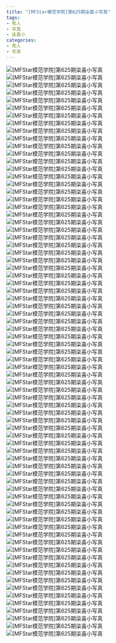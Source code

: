 ```yaml
---
title: "[MFStar模范学院]第625期柒喜小写真"
tags: 
- 秀人
- 写真
- 柒喜小
categories:
- 秀人
- 写真
---
```


![[MFStar模范学院]第625期柒喜小写真](https://img.ilovese.xyz/1734712610936.webp)
![[MFStar模范学院]第625期柒喜小写真](https://img.ilovese.xyz/1734712612633.webp)
![[MFStar模范学院]第625期柒喜小写真](https://img.ilovese.xyz/1734712614515.webp)
![[MFStar模范学院]第625期柒喜小写真](https://img.ilovese.xyz/1734712616212.webp)
![[MFStar模范学院]第625期柒喜小写真](https://img.ilovese.xyz/1734712617697.webp)
![[MFStar模范学院]第625期柒喜小写真](https://img.ilovese.xyz/1734712619492.webp)
![[MFStar模范学院]第625期柒喜小写真](https://img.ilovese.xyz/1734712620924.webp)
![[MFStar模范学院]第625期柒喜小写真](https://img.ilovese.xyz/1734712622475.webp)
![[MFStar模范学院]第625期柒喜小写真](https://img.ilovese.xyz/1734712624346.webp)
![[MFStar模范学院]第625期柒喜小写真](https://img.ilovese.xyz/1734712625685.webp)
![[MFStar模范学院]第625期柒喜小写真](https://img.ilovese.xyz/1734712627446.webp)
![[MFStar模范学院]第625期柒喜小写真](https://img.ilovese.xyz/1734712629191.webp)
![[MFStar模范学院]第625期柒喜小写真](https://img.ilovese.xyz/1734712630938.webp)
![[MFStar模范学院]第625期柒喜小写真](https://img.ilovese.xyz/1734712632812.webp)
![[MFStar模范学院]第625期柒喜小写真](https://img.ilovese.xyz/1734712634632.webp)
![[MFStar模范学院]第625期柒喜小写真](https://img.ilovese.xyz/1734712636561.webp)
![[MFStar模范学院]第625期柒喜小写真](https://img.ilovese.xyz/1734712638328.webp)
![[MFStar模范学院]第625期柒喜小写真](https://img.ilovese.xyz/1734712640159.webp)
![[MFStar模范学院]第625期柒喜小写真](https://img.ilovese.xyz/1734712641946.webp)
![[MFStar模范学院]第625期柒喜小写真](https://img.ilovese.xyz/1734712643726.webp)
![[MFStar模范学院]第625期柒喜小写真](https://img.ilovese.xyz/1734712645733.webp)
![[MFStar模范学院]第625期柒喜小写真](https://img.ilovese.xyz/1734712647629.webp)
![[MFStar模范学院]第625期柒喜小写真](https://img.ilovese.xyz/1734712649282.webp)
![[MFStar模范学院]第625期柒喜小写真](https://img.ilovese.xyz/1734712650792.webp)
![[MFStar模范学院]第625期柒喜小写真](https://img.ilovese.xyz/1734712652011.webp)
![[MFStar模范学院]第625期柒喜小写真](https://img.ilovese.xyz/1734712653738.webp)
![[MFStar模范学院]第625期柒喜小写真](https://img.ilovese.xyz/1734712655620.webp)
![[MFStar模范学院]第625期柒喜小写真](https://img.ilovese.xyz/1734712657404.webp)
![[MFStar模范学院]第625期柒喜小写真](https://img.ilovese.xyz/1734712659570.webp)
![[MFStar模范学院]第625期柒喜小写真](https://img.ilovese.xyz/1734712661263.webp)
![[MFStar模范学院]第625期柒喜小写真](https://img.ilovese.xyz/1734712662496.webp)
![[MFStar模范学院]第625期柒喜小写真](https://img.ilovese.xyz/1734712664239.webp)
![[MFStar模范学院]第625期柒喜小写真](https://img.ilovese.xyz/1734712665995.webp)
![[MFStar模范学院]第625期柒喜小写真](https://img.ilovese.xyz/1734712667848.webp)
![[MFStar模范学院]第625期柒喜小写真](https://img.ilovese.xyz/1734712669635.webp)
![[MFStar模范学院]第625期柒喜小写真](https://img.ilovese.xyz/1734712671385.webp)
![[MFStar模范学院]第625期柒喜小写真](https://img.ilovese.xyz/1734712673179.webp)
![[MFStar模范学院]第625期柒喜小写真](https://img.ilovese.xyz/1734712674596.webp)
![[MFStar模范学院]第625期柒喜小写真](https://img.ilovese.xyz/1734712676278.webp)
![[MFStar模范学院]第625期柒喜小写真](https://img.ilovese.xyz/1734712678262.webp)
![[MFStar模范学院]第625期柒喜小写真](https://img.ilovese.xyz/1734712679554.webp)
![[MFStar模范学院]第625期柒喜小写真](https://img.ilovese.xyz/1734712681761.webp)
![[MFStar模范学院]第625期柒喜小写真](https://img.ilovese.xyz/1734712683246.webp)
![[MFStar模范学院]第625期柒喜小写真](https://img.ilovese.xyz/1734712685122.webp)
![[MFStar模范学院]第625期柒喜小写真](https://img.ilovese.xyz/1734712687430.webp)
![[MFStar模范学院]第625期柒喜小写真](https://img.ilovese.xyz/1734712689438.webp)
![[MFStar模范学院]第625期柒喜小写真](https://img.ilovese.xyz/1734712691183.webp)
![[MFStar模范学院]第625期柒喜小写真](https://img.ilovese.xyz/1734712693163.webp)
![[MFStar模范学院]第625期柒喜小写真](https://img.ilovese.xyz/1734712695008.webp)
![[MFStar模范学院]第625期柒喜小写真](https://img.ilovese.xyz/1734712697008.webp)
![[MFStar模范学院]第625期柒喜小写真](https://img.ilovese.xyz/1734712698867.webp)
![[MFStar模范学院]第625期柒喜小写真](https://img.ilovese.xyz/1734712700166.webp)
![[MFStar模范学院]第625期柒喜小写真](https://img.ilovese.xyz/1734712701965.webp)
![[MFStar模范学院]第625期柒喜小写真](https://img.ilovese.xyz/1734712703972.webp)
![[MFStar模范学院]第625期柒喜小写真](https://img.ilovese.xyz/1734712705763.webp)
![[MFStar模范学院]第625期柒喜小写真](https://img.ilovese.xyz/1734712707111.webp)
![[MFStar模范学院]第625期柒喜小写真](https://img.ilovese.xyz/1734712708932.webp)
![[MFStar模范学院]第625期柒喜小写真](https://img.ilovese.xyz/1734712710352.webp)
![[MFStar模范学院]第625期柒喜小写真](https://img.ilovese.xyz/1734712712104.webp)
![[MFStar模范学院]第625期柒喜小写真](https://img.ilovese.xyz/1734712713943.webp)
![[MFStar模范学院]第625期柒喜小写真](https://img.ilovese.xyz/1734712715665.webp)
![[MFStar模范学院]第625期柒喜小写真](https://img.ilovese.xyz/1734712717675.webp)
![[MFStar模范学院]第625期柒喜小写真](https://img.ilovese.xyz/1734712719303.webp)
![[MFStar模范学院]第625期柒喜小写真](https://img.ilovese.xyz/1734712720592.webp)
![[MFStar模范学院]第625期柒喜小写真](https://img.ilovese.xyz/1734712721806.webp)
![[MFStar模范学院]第625期柒喜小写真](https://img.ilovese.xyz/1734712723508.webp)
![[MFStar模范学院]第625期柒喜小写真](https://img.ilovese.xyz/1734712724846.webp)
![[MFStar模范学院]第625期柒喜小写真](https://img.ilovese.xyz/1734712726629.webp)
![[MFStar模范学院]第625期柒喜小写真](https://img.ilovese.xyz/1734712728110.webp)
![[MFStar模范学院]第625期柒喜小写真](https://img.ilovese.xyz/1734712729846.webp)
![[MFStar模范学院]第625期柒喜小写真](https://img.ilovese.xyz/1734712731723.webp)
![[MFStar模范学院]第625期柒喜小写真](https://img.ilovese.xyz/1734712733244.webp)
![[MFStar模范学院]第625期柒喜小写真](https://img.ilovese.xyz/1734712734508.webp)
![[MFStar模范学院]第625期柒喜小写真](https://img.ilovese.xyz/1734712736420.webp)
![[MFStar模范学院]第625期柒喜小写真](https://img.ilovese.xyz/1734712738011.webp)

